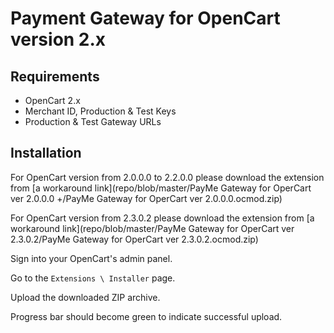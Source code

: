 # Payment Gateway for OpenCart version 2.x

## Requirements

- OpenCart 2.x
- Merchant ID, Production & Test Keys
- Production & Test Gateway URLs

## Installation

For OpenCart version from 2.0.0.0 to 2.2.0.0 please download the extension from [a workaround link](repo/blob/master/PayMe Gateway for OperCart ver 2.0.0.0 +/PayMe Gateway for OperCart ver 2.0.0.0.ocmod.zip)
 

For OpenCart version from 2.3.0.2 please download the extension from [a workaround link](repo/blob/master/PayMe Gateway for OperCart ver 2.3.0.2/PayMe Gateway for OperCart ver 2.3.0.2.ocmod.zip)

Sign into your OpenCart's admin panel.

Go to the `Extensions \ Installer` page.

Upload the downloaded ZIP archive.

Progress bar should become green to indicate successful upload.
